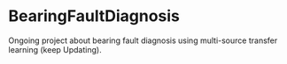 # BearingFaultDiagnosis
Ongoing project about bearing fault diagnosis using multi-source transfer learning (keep Updating).
